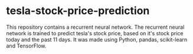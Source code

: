 # tesla-stock-price-prediction
This repository contains a recurrent neural network. The recurrent neural network is trained to predict tesla's stock price, based on it's stock price today and the past 11 days. It was made using Python, pandas, scikit-learn and TensorFlow.
